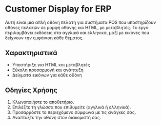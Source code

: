 # Customer Display for ERP

Αυτή είναι μια απλή οθόνη πελάτη για συστήματα POS που υποστηρίζουν οθόνες πελατών σε μορφή οθόνης και HTML, με μεταβλητές.
Το έργο περιλαμβάνει εκδόσεις στα αγγλικά και ελληνικά, μαζί με εικόνες που δείχνουν την εμφάνιση κάθε θέματος.

## Χαρακτηριστικά
- Υποστήριξη για HTML και μεταβλητές
- Εύκολη προσαρμογή και ανάπτυξη
- Δείγματα εικόνων για κάθε οθόνη

## Οδηγίες Χρήσης
1. Κλωνοποιήστε το αποθετήριο.
2. Επιλέξτε τη γλώσσα που επιθυμείτε (αγγλικά ή ελληνικά).
3. Προσαρμόστε το περιεχόμενο σύμφωνα με τις ανάγκες σας.
4. Αναπτύξτε την οθόνη στον διακομιστή σας.
